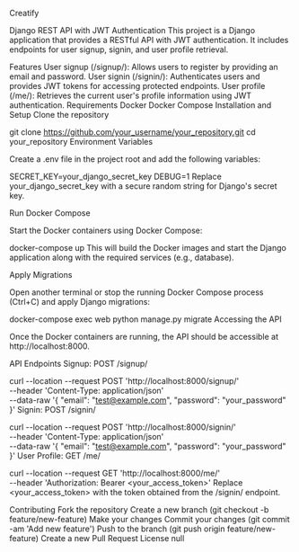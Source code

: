 Creatify

Django REST API with JWT Authentication
This project is a Django application that provides a RESTful API with JWT authentication. It includes endpoints for user signup, signin, and user profile retrieval.

Features
User signup (/signup/): Allows users to register by providing an email and password.
User signin (/signin/): Authenticates users and provides JWT tokens for accessing protected endpoints.
User profile (/me/): Retrieves the current user's profile information using JWT authentication.
Requirements
Docker
Docker Compose
Installation and Setup
Clone the repository


git clone https://github.com/your_username/your_repository.git
cd your_repository
Environment Variables

Create a .env file in the project root and add the following variables:


SECRET_KEY=your_django_secret_key
DEBUG=1
Replace your_django_secret_key with a secure random string for Django's secret key.

Run Docker Compose

Start the Docker containers using Docker Compose:


docker-compose up
This will build the Docker images and start the Django application along with the required services (e.g., database).

Apply Migrations

Open another terminal or stop the running Docker Compose process (Ctrl+C) and apply Django migrations:


docker-compose exec web python manage.py migrate
Accessing the API

Once the Docker containers are running, the API should be accessible at http://localhost:8000.

API Endpoints
Signup: POST /signup/


curl --location --request POST 'http://localhost:8000/signup/' \
--header 'Content-Type: application/json' \
--data-raw '{
    "email": "test@example.com",
    "password": "your_password"
}'
Signin: POST /signin/


curl --location --request POST 'http://localhost:8000/signin/' \
--header 'Content-Type: application/json' \
--data-raw '{
    "email": "test@example.com",
    "password": "your_password"
}'
User Profile: GET /me/


curl --location --request GET 'http://localhost:8000/me/' \
--header 'Authorization: Bearer <your_access_token>'
Replace <your_access_token> with the token obtained from the /signin/ endpoint.

Contributing
Fork the repository
Create a new branch (git checkout -b feature/new-feature)
Make your changes
Commit your changes (git commit -am 'Add new feature')
Push to the branch (git push origin feature/new-feature)
Create a new Pull Request
License
null
